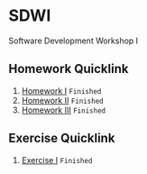 # SDWI
Software Development Workshop I

## Homework Quicklink
1. [Homework I](https://ecwu.github.io/SDWI/homework/1/myhome.html)
`Finished`
2. [Homework II](https://ecwu.github.io/SDWI/homework/2/index.html)
`Finished`
3. [Homework III](https://ecwu.github.io/SDWI/homework/3/index.html)
`Finished`

## Exercise Quicklink
1. [Exercise I](https://ecwu.github.io/SDWI/exercise/1/index.html)
`Finished`

